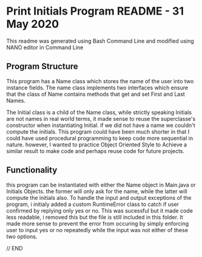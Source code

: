 # Print Initials Program README - 31 May 2020

This readme was generated using Bash Command Line and modified using NANO editor in Command Line

## Program Structure

This program has a Name class which stores the name of the user into two instance fields.
The name class implements two interfaces which ensure that the class of Name contains methods that get and set First and Last Names.

The Initial class is a child of the Name class, while strictly speaking Initials are not names in real world terms, it made sense to reuse the superclasse's constructor when instantiating Initial. if we did not have a name we couldn't compute the initials. This program could have been much shorter in that I could have used procedural programming to keep code more sequential in nature. however, I wanted to practice Object Oriented Style to Achieve a similar result to make code and perhaps reuse code for future projects.

## Functionality

this program can be instantiated with either the Name object in Main.java or Initials Objects. the former will only ask for the name, while the latter will compute the initials also.
To handle the input and output exceptions of the program, i initialy added a custom RuntimeError class to catch if user confirmed by replying only yes or no. This was sucessful but it made code less readable, i removed this but the file is still included in this folder. It made more sense to prevent the error from occuring by simply enforcing user to input yes or no repeatedly while the input was not either of these two options.

// END  

